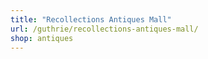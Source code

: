 ```yaml
---
title: "Recollections Antiques Mall"
url: /guthrie/recollections-antiques-mall/
shop: antiques
---
```

